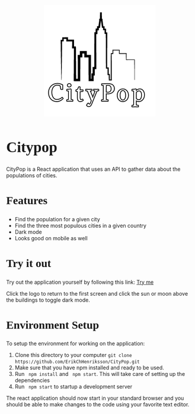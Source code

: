 <div style="text-align:center"><img src="src\assets\citypop.png" /></div>
<h1 style="
font-family: times-new-roman;
  font-size: 40px;">Citypop</h1>
  
CityPop is a React application that uses an API to gather data about the populations of cities.

<h2 style="
font-family: times-new-roman;
  font-size: 30px;">Features</h2>

- Find the population for a given city
- Find the three most populous cities in a given country
- Dark mode
- Looks good on mobile as well


<h2 style="
font-family: times-new-roman;
  font-size: 30px;">Try it out</h2>

Try out the application yourself by following this link: 
[Try me](https://city-pop.netlify.app)

Click the logo to return to the first screen and click the sun or moon above the buildings to toggle dark mode.

<h2 style="
font-family: times-new-roman;
  font-size: 30px;">Environment Setup</h2>

To setup the environment for working on the application: 
1. Clone this directory to your computer ``` git clone https://github.com/ErikChHenriksson/CityPop.git ```
2. Make sure that you have npm installed and ready to be used.
3. Run ``` npm install``` and ``` npm start```. This will take care of setting up the dependencies
4. Run ``` npm start``` to startup a development server

The react application should now start in your standard browser and you should be able to make changes to the code using your favorite text editor.